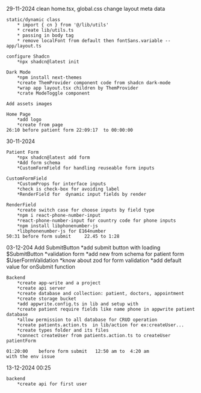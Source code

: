 29-11-2024
    clean home.tsx, global.css
    change layout meta data

    static/dynamic class
        * import { cn } from '@/lib/utils'
        * create lib/utils.ts
        * passing in body tag
        * remove localFont from default then fontSans.variable --app/layout.ts

    configure Shadcn
        *npx shadcn@latest init

    Dark Mode
        *npm install next-themes
        *create ThemProvider component code from shadcn dark-mode
        *wrap app layout.tsx children by ThemProvider
        *crate ModeToggle component

    Add assets images

    Home Page
        *add logo
        *create from page
    26:10 before patient form 22:09:17  to 00:00:00

30-11-2024  

    Patient Form
        *npx shadcn@latest add form
        *Add form schema
        *CustomFormField for handling reuseable form inputs

    CustomFormField
        *CustomProps for interface inputs
        *check is check-box for avoiding label
        *RenderField for  dynamic input fields by render

    RenderField
        *create switch case for choose inputs by field type
        *npm i react-phone-number-input
        *react-phone-number-input for country code for phone inputs
        *npm install libphonenumber-js
        *libphonenumber-js for E164number
    50:31 before form submit     22.45 to 1:28

03-12-204
    Add SubmitButton
        *add submit button with loading $SubmitButton
        *validation form 
            *add new from schema for patient form    $UserFormValidation
            *know about zod for form validation
            *add default value for onSubmit function
    
    Backend
        *create app-write and a project
        *create api server
        *create database and collection: patient, doctors, appointment
        *create storage bucket
        *add appwrite.config.ts in lib and setup with
        *create patient require fields like name phone in appwrite patient database
        *allow permission to all database for CRUD operation
        *create patients.action.ts  in lib/action for ex:createUser...
        *create types folder and its files
        *connect createUser from patients.action.ts to createUser patientForm
       
    01:20:00    before form submit   12:50 am to  4:20 am
    with the env issue

13-12-2024  00:25

    backend
        *create api for first user

    
    
        





